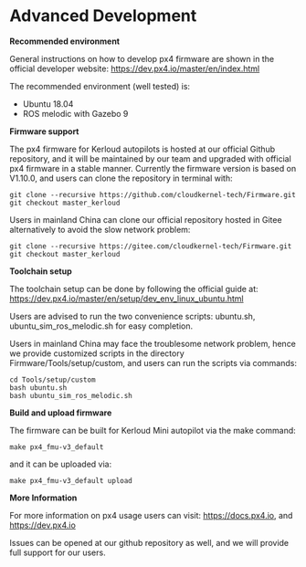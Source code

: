 # Advanced Development

**Recommended environment**

General instructions on how to develop px4 firmware are shown in the official developer website: https://dev.px4.io/master/en/index.html

The recommended environment (well tested) is:

- Ubuntu 18.04
- ROS melodic with Gazebo 9

**Firmware support**

The px4 firmware for Kerloud autopilots is hosted at our official Github repository, and it will be maintained by our team and upgraded with official px4 firmware in a stable manner. Currently the firmware version is based on V1.10.0, and users can clone the repository in terminal with:

    git clone --recursive https://github.com/cloudkernel-tech/Firmware.git
    git checkout master_kerloud

Users in mainland China can clone our official repository hosted in Gitee alternatively to avoid the slow network problem:

    git clone --recursive https://gitee.com/cloudkernel-tech/Firmware.git
    git checkout master_kerloud

**Toolchain setup**

The toolchain setup can be done by following the official guide at:
https://dev.px4.io/master/en/setup/dev_env_linux_ubuntu.html

Users are advised to run the two convenience scripts: ubuntu.sh, ubuntu_sim_ros_melodic.sh for easy completion.

Users in mainland China may face the troublesome network problem, hence we provide customized scripts in the directory Firmware/Tools/setup/custom, and users can run the scripts via commands:

    cd Tools/setup/custom
    bash ubuntu.sh
    bash ubuntu_sim_ros_melodic.sh

**Build and upload firmware**

The firmware can be built for Kerloud Mini autopilot via the make command:

    make px4_fmu-v3_default

and it can be uploaded via:

    make px4_fmu-v3_default upload

**More Information**

For more information on px4 usage users can visit:
<https://docs.px4.io>, and <https://dev.px4.io>

Issues can be opened at our github repository as well, and we will provide full support for our users.


